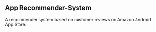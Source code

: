 ## App Recommender-System
A recommender system based on customer reviews on Amazon Android App Store.
